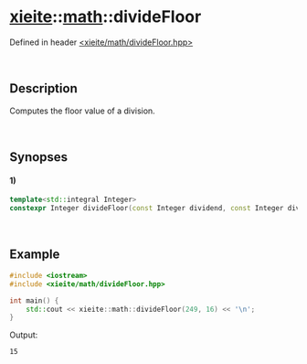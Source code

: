 # [xieite](../xieite.md)\:\:[math](../math.md)\:\:divideFloor
Defined in header [<xieite/math/divideFloor.hpp>](../../include/xieite/math/divideFloor.hpp)

&nbsp;

## Description
Computes the floor value of a division.

&nbsp;

## Synopses
#### 1)
```cpp
template<std::integral Integer>
constexpr Integer divideFloor(const Integer dividend, const Integer divisor) noexcept;
```

&nbsp;

## Example
```cpp
#include <iostream>
#include <xieite/math/divideFloor.hpp>

int main() {
    std::cout << xieite::math::divideFloor(249, 16) << '\n';
}
```
Output:
```
15
```
